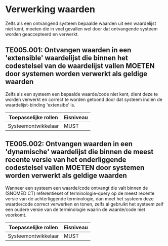 ﻿# Verwerking waarden

Zelfs als een ontvangend systeem bepaalde waarden uit een waardelijst niet kent, moeten die in veel gevallen wel door
dat ontvangende systeem worden geaccepteerd en verwerkt.

## TE005.001: Ontvangen waarden in een 'extensible' waardelijst die binnen het codestelsel van de waardelijst vallen MOETEN door systemen worden verwerkt als geldige waarden

Zelfs als een systeem een bepaalde waarde/code niet kent, dient deze te worden verwerkt en correct te worden getoond
door dat systeem indien de waardelijst-binding 'extensibe' is.

| Toepasselijke rollen | Eisniveau |
|----------------------|-----------|
| Systeemontwikkelaar  | MUST      |

## TE005.002: Ontvangen waarden in een 'dynamische' waardelijst die binnen de meest recente versie van het onderliggende codestelsel vallen MOETEN door systemen worden verwerkt als geldige waarden

Wanneer een systeem een waarde/code ontvangt die valt binnen de (SNOMED CT) referentieset of terminologie-query op de
meest recente versie van de achterliggende terminologie, dan moet het systeem deze waarde/code correct verwerken en
tonen, zelfs al gebruikt het systeem zelf een oudere versie van de terminologie waarin de waarde/code niet voorkomt.

| Toepasselijke rollen | Eisniveau |
|----------------------|-----------|
| Systeemontwikkelaar  | MUST      |